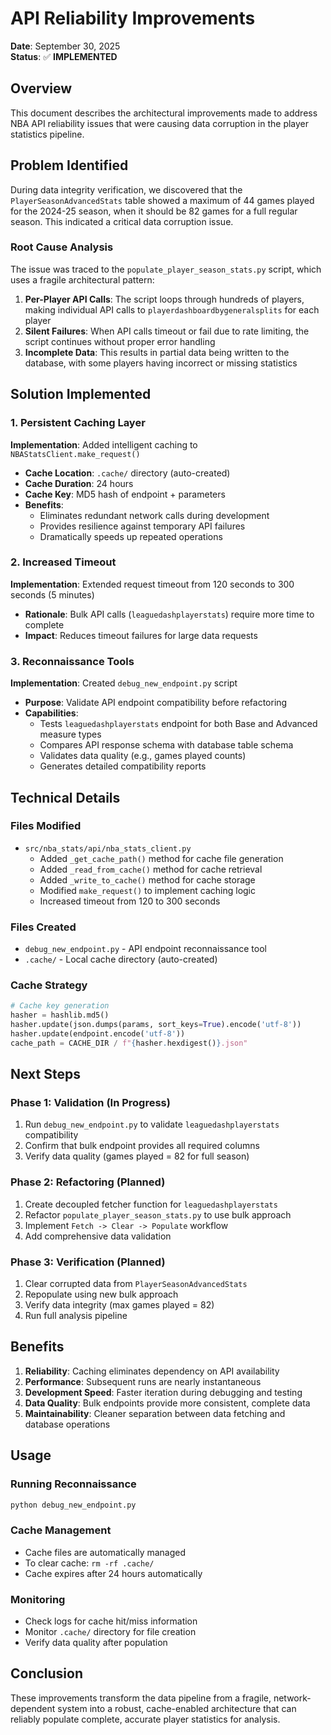 # API Reliability Improvements

**Date**: September 30, 2025  
**Status**: ✅ **IMPLEMENTED**

## Overview

This document describes the architectural improvements made to address NBA API reliability issues that were causing data corruption in the player statistics pipeline.

## Problem Identified

During data integrity verification, we discovered that the `PlayerSeasonAdvancedStats` table showed a maximum of 44 games played for the 2024-25 season, when it should be 82 games for a full regular season. This indicated a critical data corruption issue.

### Root Cause Analysis

The issue was traced to the `populate_player_season_stats.py` script, which uses a fragile architectural pattern:

1. **Per-Player API Calls**: The script loops through hundreds of players, making individual API calls to `playerdashboardbygeneralsplits` for each player
2. **Silent Failures**: When API calls timeout or fail due to rate limiting, the script continues without proper error handling
3. **Incomplete Data**: This results in partial data being written to the database, with some players having incorrect or missing statistics

## Solution Implemented

### 1. Persistent Caching Layer

**Implementation**: Added intelligent caching to `NBAStatsClient.make_request()`

- **Cache Location**: `.cache/` directory (auto-created)
- **Cache Duration**: 24 hours
- **Cache Key**: MD5 hash of endpoint + parameters
- **Benefits**: 
  - Eliminates redundant network calls during development
  - Provides resilience against temporary API failures
  - Dramatically speeds up repeated operations

### 2. Increased Timeout

**Implementation**: Extended request timeout from 120 seconds to 300 seconds (5 minutes)

- **Rationale**: Bulk API calls (`leaguedashplayerstats`) require more time to complete
- **Impact**: Reduces timeout failures for large data requests

### 3. Reconnaissance Tools

**Implementation**: Created `debug_new_endpoint.py` script

- **Purpose**: Validate API endpoint compatibility before refactoring
- **Capabilities**:
  - Tests `leaguedashplayerstats` endpoint for both Base and Advanced measure types
  - Compares API response schema with database table schema
  - Validates data quality (e.g., games played counts)
  - Generates detailed compatibility reports

## Technical Details

### Files Modified

- `src/nba_stats/api/nba_stats_client.py`
  - Added `_get_cache_path()` method for cache file generation
  - Added `_read_from_cache()` method for cache retrieval
  - Added `_write_to_cache()` method for cache storage
  - Modified `make_request()` to implement caching logic
  - Increased timeout from 120 to 300 seconds

### Files Created

- `debug_new_endpoint.py` - API endpoint reconnaissance tool
- `.cache/` - Local cache directory (auto-created)

### Cache Strategy

```python
# Cache key generation
hasher = hashlib.md5()
hasher.update(json.dumps(params, sort_keys=True).encode('utf-8'))
hasher.update(endpoint.encode('utf-8'))
cache_path = CACHE_DIR / f"{hasher.hexdigest()}.json"
```

## Next Steps

### Phase 1: Validation (In Progress)
1. Run `debug_new_endpoint.py` to validate `leaguedashplayerstats` compatibility
2. Confirm that bulk endpoint provides all required columns
3. Verify data quality (games played = 82 for full season)

### Phase 2: Refactoring (Planned)
1. Create decoupled fetcher function for `leaguedashplayerstats`
2. Refactor `populate_player_season_stats.py` to use bulk approach
3. Implement `Fetch -> Clear -> Populate` workflow
4. Add comprehensive data validation

### Phase 3: Verification (Planned)
1. Clear corrupted data from `PlayerSeasonAdvancedStats`
2. Repopulate using new bulk approach
3. Verify data integrity (max games played = 82)
4. Run full analysis pipeline

## Benefits

1. **Reliability**: Caching eliminates dependency on API availability
2. **Performance**: Subsequent runs are nearly instantaneous
3. **Development Speed**: Faster iteration during debugging and testing
4. **Data Quality**: Bulk endpoints provide more consistent, complete data
5. **Maintainability**: Cleaner separation between data fetching and database operations

## Usage

### Running Reconnaissance
```bash
python debug_new_endpoint.py
```

### Cache Management
- Cache files are automatically managed
- To clear cache: `rm -rf .cache/`
- Cache expires after 24 hours automatically

### Monitoring
- Check logs for cache hit/miss information
- Monitor `.cache/` directory for file creation
- Verify data quality after population

## Conclusion

These improvements transform the data pipeline from a fragile, network-dependent system into a robust, cache-enabled architecture that can reliably populate complete, accurate player statistics for analysis.
